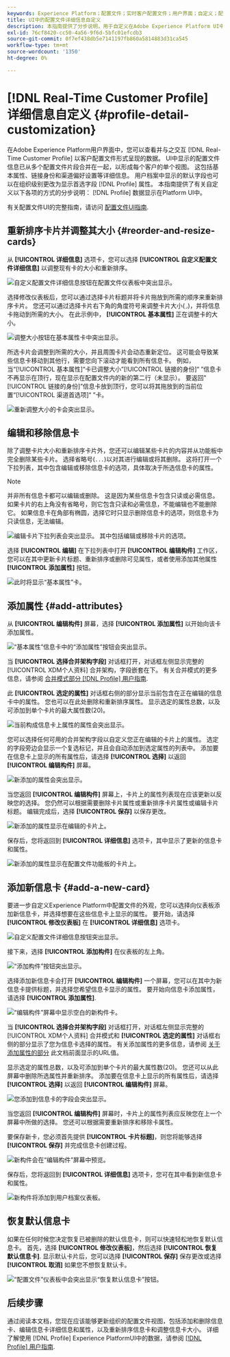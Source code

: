 ```yaml
---
keywords: Experience Platform；配置文件；实时客户配置文件；用户界面；自定义；配置文件详细信息；详细信息
title: UI中的配置文件详细信息自定义
description: 本指南提供了分步说明，用于自定义在Adobe Experience Platform UI中实时客户档案数据的显示方式。
exl-id: 76cf8420-cc50-4a56-9f6d-5bfc01efcdb3
source-git-commit: 0f7ef438db5e7141197fb860a5814883d31ca545
workflow-type: tm+mt
source-wordcount: '1350'
ht-degree: 0%

---
```


# [!DNL Real-Time Customer Profile] 详细信息自定义 {#profile-detail-customization}

在Adobe Experience Platform用户界面中，您可以查看并与之交互 [!DNL Real-Time Customer Profile] 以客户配置文件形式呈现的数据。 UI中显示的配置文件信息已从多个配置文件片段合并在一起，以形成每个客户的单个视图。 这包括基本属性、链接身份和渠道偏好设置等详细信息。 用户档案中显示的默认字段也可以在组织级别更改为显示首选字段 [!DNL Profile] 属性。 本指南提供了有关自定义以下各项的方式的分步说明： [!DNL Profile] 数据显示在Platform UI中。

有关配置文件UI的完整指南，请访问 [配置文件UI指南](user-guide.md).

## 重新排序卡片并调整其大小 {#reorder-and-resize-cards}

从 **[!UICONTROL 详细信息]** 选项卡，您可以选择 **[!UICONTROL 自定义配置文件详细信息]** 以调整现有卡的大小和重新排序。

![自定义配置文件详细信息按钮在配置文件仪表板中突出显示。](../images/profile-customization/customize-profile-details.png)

选择修改仪表板后，您可以通过选择卡片标题并将卡片拖放到所需的顺序来重新排序卡片。 您还可以通过选择卡片右下角的角度符号来调整卡片大小(`⌟`)，并将信息卡拖动到所需的大小。 在此示例中， **[!UICONTROL 基本属性]** 正在调整卡的大小。

![调整大小按钮在基本属性卡中突出显示。](../images/profile-customization/resize.png)

所选卡片会调整到所需的大小，并且周围卡片会动态重新定位。 这可能会导致某些信息卡移动到其他行，需要您向下滚动才能看到所有信息卡。 例如，当“[!UICONTROL 基本属性]“卡已调整大小”[!UICONTROL 链接的身份]“ ”信息卡不再显示在顶行，现在显示在配置文件内的新的第二行（未显示）。 要返回&quot;[!UICONTROL 链接的身份]”信息卡放到顶行，您可以将其拖放到的当前位置“[!UICONTROL 渠道首选项]“ ”卡。

![重新调整大小的卡会突出显示。](../images/profile-customization/resized.png)

## 编辑和移除信息卡

除了调整卡片大小和重新排序卡片外，您还可以编辑某些卡片的内容并从功能板中完全删除某些卡片。 选择省略号(`...`)以对其进行编辑或将其删除。 这将打开一个下拉列表，其中包含编辑或移除信息卡的选项，具体取决于所选信息卡的属性。

>[!NOTE]
>
>并非所有信息卡都可以编辑或删除。 这是因为某些信息卡包含只读或必需信息。 如果卡片的右上角没有省略号，则它包含只读和必需信息，不能编辑也不能删除它。 如果信息卡在角部有椭圆，选择它时只显示删除信息卡的选项，则信息卡为只读信息，无法编辑。

![编辑卡片下拉列表会突出显示。 其中包括编辑或移除卡片的选项。](../images/profile-customization/edit-card.png)

选择 **[!UICONTROL 编辑]** 在下拉列表中打开 **[!UICONTROL 编辑构件]** 工作区，您可以在其中更新卡片标题、重新排序或删除可见属性，或者使用添加其他属性 **[!UICONTROL 添加属性]** 按钮。

![此时将显示“基本属性”卡。](../images/profile-customization/basic-attributes.png)

## 添加属性 {#add-attributes}

从 **[!UICONTROL 编辑构件]** 屏幕，选择 **[!UICONTROL 添加属性]** 以开始向该卡添加属性。

![“基本属性”信息卡中的“添加属性”按钮会突出显示。](../images/profile-customization/add-attributes.png)

当 **[!UICONTROL 选择合并架构字段]** 对话框打开，对话框左侧显示完整的 [!UICONTROL XDM个人资料] 合并架构，字段嵌套在下。 有关合并模式的更多信息，请参阅 [合并模式部分 [!DNL Profile] 用户指南](user-guide.md#union-schema).

此 **[!UICONTROL 选定的属性]** 对话框右侧的部分显示当前包含在正在编辑的信息卡中的属性。 您也可以在此处删除和重新排序属性。 显示选定的属性总数，以及可添加到单个卡片的最大属性数(20)。

![当前构成信息卡上属性的属性会突出显示。](../images/profile-customization/select-before.png)

您可以选择任何可用的合并架构字段以自定义您正在编辑的卡片上的属性。 选定的字段旁边会显示一个复选标记，并且会自动添加到选定属性的列表中。 添加要在信息卡上显示的所有属性后，请选择 **[!UICONTROL 选择]** 以返回 **[!UICONTROL 编辑构件]** 屏幕。

![新添加的属性会突出显示。](../images/profile-customization/select-after.png)

当您返回 **[!UICONTROL 编辑构件]** 屏幕上，卡片上的属性列表现在应该更新以反映您的选择。 您仍然可以根据需要删除卡片属性或重新排序卡片属性或编辑卡片标题。 编辑完成后，选择 **[!UICONTROL 保存]** 以保存更改。

![新添加的属性显示在编辑的卡片上。](../images/profile-customization/new-attributes.png)

保存后，您将返回到 **[!UICONTROL 详细信息]** 选项卡，其中显示了更新的信息卡和属性。

![新添加的属性显示在配置文件功能板的卡片上。](../images/profile-customization/added-attributes.png)

## 添加新信息卡 {#add-a-new-card}

要进一步自定义Experience Platform中配置文件的外观，您可以选择向仪表板添加新信息卡，并选择想要在这些信息卡上显示的属性。 要开始，请选择 **[!UICONTROL 修改仪表板]** 在 **[!UICONTROL 详细信息]** 选项卡。

![自定义配置文件详细信息按钮突出显示。](../images/profile-customization/customize-profile-details.png)

接下来，选择 **[!UICONTROL 添加构件]** 在仪表板的左上角。

![“添加构件”按钮突出显示。](../images/profile-customization/add-widget.png)

选择添加新信息卡会打开 **[!UICONTROL 编辑构件]** 一个屏幕，您可以在其中为新信息卡提供标题，并选择您希望信息卡显示的属性。 要开始向信息卡添加属性，请选择 **[!UICONTROL 添加属性]**.

![“编辑构件”屏幕中显示空白的新构件卡。](../images/profile-customization/edit-widget.png)

当 **[!UICONTROL 选择合并架构字段]** 对话框打开，对话框左侧显示完整的 [!UICONTROL XDM个人资料] 合并模式和 **[!UICONTROL 选定的属性]** 对话框右侧的部分显示了您为信息卡选择的属性。 有关添加属性的更多信息，请参阅 [关于添加属性的部分](#add-attributes) 此文档前面显示的URL值。

显示选定的属性总数，以及可添加到单个卡片的最大属性数(20)。 您还可以从此屏幕中删除所选属性并重新排序。 添加要在信息卡上显示的所有属性后，请选择 **[!UICONTROL 选择]** 以返回 **[!UICONTROL 编辑构件]** 屏幕。

![您添加到信息卡的字段会突出显示。](../images/profile-customization/add-widget-attributes.png)

当您返回 **[!UICONTROL 编辑构件]** 屏幕时，卡片上的属性列表应反映您在上一个屏幕中所做的选择。 您还可以根据需要重新排序和移除卡属性。

要保存新卡，您必须首先提供 **[!UICONTROL 卡片标题]**，则您将能够选择 **[!UICONTROL 保存]** 并完成信息卡创建过程。

![新构件会在“编辑构件”屏幕中预览。](../images/profile-customization/new-widget.png)

保存后，您将返回到 **[!UICONTROL 详细信息]** 选项卡，您可在其中看到新信息卡和属性。

![新构件将添加到用户档案仪表板。](../images/profile-customization/added-widget.png)

## 恢复默认信息卡

如果在任何时候您决定恢复已被删除的默认信息卡，则可以快速轻松地恢复默认信息卡。 首先，选择 **[!UICONTROL 修改仪表板]**，然后选择 **[!UICONTROL 恢复默认信息卡]**. 显示默认卡片后，您可以选择 **[!UICONTROL 保存]** 保存更改或选择 **[!UICONTROL 取消]** 如果您不想恢复默认卡。

![“配置文件”仪表板中会突出显示“恢复默认信息卡”按钮。](../images/profile-customization/restore-default.png)

## 后续步骤

通过阅读本文档，您现在应该能够更新组织的配置文件视图，包括添加和删除信息卡、编辑信息卡详细信息和属性，以及重新排序信息卡和调整信息卡大小。 详细了解使用 [!DNL Profile] Experience PlatformUI中的数据，请参阅 [[!DNL Profile] 用户指南](user-guide.md).
